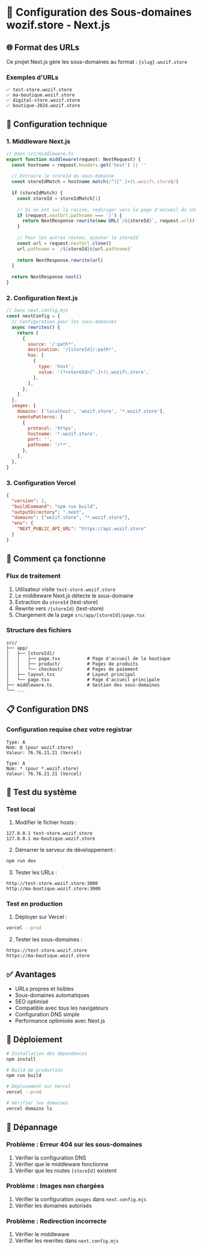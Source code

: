 # 🏪 Configuration des Sous-domaines wozif.store - Next.js

## 🌐 Format des URLs

Ce projet Next.js gère les sous-domaines au format : `{slug}.wozif.store`

### Exemples d'URLs
```
✅ test-store.wozif.store
✅ ma-boutique.wozif.store
✅ digital-store.wozif.store
✅ boutique-2024.wozif.store
```

## 🔧 Configuration technique

### 1. Middleware Next.js
```typescript
// Dans src/middleware.ts
export function middleware(request: NextRequest) {
  const hostname = request.headers.get('host') || ''
  
  // Extraire le storeId du sous-domaine
  const storeIdMatch = hostname.match(/^([^.]+)\.wozif\.store$/)
  
  if (storeIdMatch) {
    const storeId = storeIdMatch[1]
    
    // Si on est sur la racine, rediriger vers la page d'accueil du store
    if (request.nextUrl.pathname === '/') {
      return NextResponse.rewrite(new URL(`/${storeId}`, request.url))
    }
    
    // Pour les autres routes, ajouter le storeId
    const url = request.nextUrl.clone()
    url.pathname = `/${storeId}${url.pathname}`
    
    return NextResponse.rewrite(url)
  }
  
  return NextResponse.next()
}
```

### 2. Configuration Next.js
```javascript
// Dans next.config.mjs
const nextConfig = {
  // Configuration pour les sous-domaines
  async rewrites() {
    return [
      {
        source: '/:path*',
        destination: '/[storeId]/:path*',
        has: [
          {
            type: 'host',
            value: '(?<storeId>[^.]+)\.wozif\.store',
          },
        ],
      },
    ]
  },
  images: {
    domains: ['localhost', 'wozif.store', '*.wozif.store'],
    remotePatterns: [
      {
        protocol: 'https',
        hostname: '*.wozif.store',
        port: '',
        pathname: '/**',
      },
    ],
  },
}
```

### 3. Configuration Vercel
```json
{
  "version": 2,
  "buildCommand": "npm run build",
  "outputDirectory": ".next",
  "domains": ["wozif.store", "*.wozif.store"],
  "env": {
    "NEXT_PUBLIC_API_URL": "https://api.wozif.store"
  }
}
```

## 🚀 Comment ça fonctionne

### Flux de traitement
1. Utilisateur visite `test-store.wozif.store`
2. Le middleware Next.js détecte le sous-domaine
3. Extraction du `storeId` (test-store)
4. Rewrite vers `/{storeId}` (test-store)
5. Chargement de la page `src/app/[storeId]/page.tsx`

### Structure des fichiers
```
src/
├── app/
│   ├── [storeId]/
│   │   ├── page.tsx          # Page d'accueil de la boutique
│   │   ├── product/          # Pages de produits
│   │   └── checkout/         # Pages de paiement
│   ├── layout.tsx            # Layout principal
│   └── page.tsx              # Page d'accueil principale
├── middleware.ts             # Gestion des sous-domaines
└── ...
```

## 📋 Configuration DNS

### Configuration requise chez votre registrar
```
Type: A
Nom: @ (pour wozif.store)
Valeur: 76.76.21.21 (Vercel)

Type: A
Nom: * (pour *.wozif.store)
Valeur: 76.76.21.21 (Vercel)
```

## 🧪 Test du système

### Test local
1. Modifier le fichier hosts :
```
127.0.0.1 test-store.wozif.store
127.0.0.1 ma-boutique.wozif.store
```

2. Démarrer le serveur de développement :
```bash
npm run dev
```

3. Tester les URLs :
```
http://test-store.wozif.store:3000
http://ma-boutique.wozif.store:3000
```

### Test en production
1. Déployer sur Vercel :
```bash
vercel --prod
```

2. Tester les sous-domaines :
```
https://test-store.wozif.store
https://ma-boutique.wozif.store
```

## ✅ Avantages

- URLs propres et lisibles
- Sous-domaines automatiques
- SEO optimisé
- Compatible avec tous les navigateurs
- Configuration DNS simple
- Performance optimisée avec Next.js

## 🔧 Déploiement

```bash
# Installation des dépendances
npm install

# Build de production
npm run build

# Déploiement sur Vercel
vercel --prod

# Vérifier les domaines
vercel domains ls
```

## 🚨 Dépannage

### Problème : Erreur 404 sur les sous-domaines
1. Vérifier la configuration DNS
2. Vérifier que le middleware fonctionne
3. Vérifier que les routes `[storeId]` existent

### Problème : Images non chargées
1. Vérifier la configuration `images` dans `next.config.mjs`
2. Vérifier les domaines autorisés

### Problème : Redirection incorrecte
1. Vérifier le middleware
2. Vérifier les rewrites dans `next.config.mjs`
